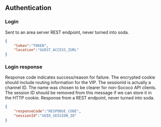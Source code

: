 Authentication
---

### Login
Sent to an area server REST endpoint, never turned into soda.
```json
{
	"token":"TOKEN",
	"location":"GUEST_ACCESS_ZURL"
}
```

### Login response
Response code indicates success/reason for failure.  The encrypted cookie should include routing information for the VIP.  The sessionId is actually a channel ID.  The name was chosen to be clearer for non-Sococo API clients.  The session ID should be removed from this message if we can store it in the HTTP cookie.  Response from a REST endpoint, never turned into soda.
```json
{
	"responseCode":"RESPONSE_CODE",
	"sessionId":"UUID_SESSION_ID"
}
```